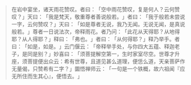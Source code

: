 > 在岩中宴坐，诸天雨花赞叹。者曰：​「空中雨花赞叹，复是何人？云何赞叹？​」天曰：​「我是梵天，敬重尊者善说般若。​」者曰：​「我于般若未尝说一字，云何赞叹？​」天曰：​「如是尊者无说，我乃无闻。无说无闻，是真说般若。​」尊者一日说法次，帝释雨花。者乃问：​「此花从天得耶？从地得耶？从人得耶？​」释曰：​「弗也。​」者曰：​「从何得耶？​」释乃举手。者曰：​「如是，如是。​」云门偃云：​「帝释举手处，与你四大五蕴、释迦老子，是同是别？​」妙喜曰：​「须菩提解空第一，生时家室尽空。世尊才升座，须菩提便出众云：希有世尊，且道见甚么道理，便恁么道，天亲菩萨作无量偈，只赞希有二字？​」圜悟禅师云：​「一句是一个铁概，故六祖闻『应无所住而生其心』，便悟去。​」


